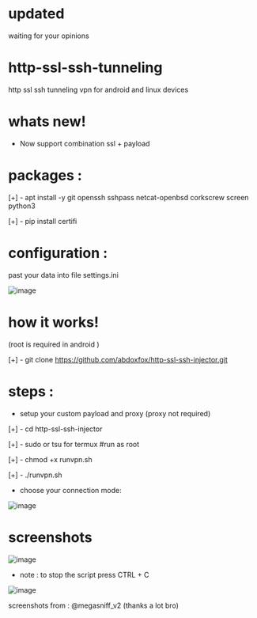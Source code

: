 # updated 
waiting for your opinions 

# http-ssl-ssh-tunneling
http ssl ssh tunneling vpn for android and linux devices

# whats new!

* Now support combination ssl + payload 

# packages :

[+] - apt install -y git openssh sshpass netcat-openbsd corkscrew screen python3

[+] - pip install certifi


# configuration :

past your data into file settings.ini 

![image](https://user-images.githubusercontent.com/46646744/122469251-9f621400-cfb4-11eb-9d64-f5dbfa2dffa9.png)


# how it works!

(root is required in android )

[+] - git clone https://github.com/abdoxfox/http-ssl-ssh-injector.git

# steps :

* setup your custom payload and proxy (proxy not required)

[+] - cd http-ssl-ssh-injector

[+] - sudo  or tsu for termux  #run as root

[+] - chmod +x runvpn.sh

[+] - ./runvpn.sh

* choose your connection mode:

![image](https://user-images.githubusercontent.com/46646744/122469828-48a90a00-cfb5-11eb-8b2b-48e9870618b2.png)


# screenshots 

![image](https://user-images.githubusercontent.com/46646744/121225010-00853b80-c881-11eb-8cb6-4fcea95f8f88.png)

* note : to stop the script press CTRL + C

![image](https://user-images.githubusercontent.com/46646744/121225175-2c082600-c881-11eb-9c82-27fc2f4200a1.png)


screenshots from : @megasniff_v2 (thanks a lot bro)


